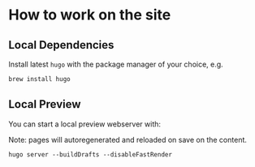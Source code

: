 # How to work on the site

## Local Dependencies

Install latest `hugo` with the package manager of your choice, e.g.

```txt
brew install hugo
```

## Local Preview

You can start a local preview webserver with:

Note: pages will autoregenerated and reloaded on save on the content.

```txt
hugo server --buildDrafts --disableFastRender
```
